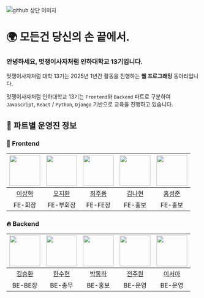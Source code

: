 ![github 상단 이미지](https://user-images.githubusercontent.com/79556112/221351540-1fac0736-f4b6-43a1-9ccd-37ce7c0038fd.png)

# 🌍 모든건 당신의 손 끝에서.
### 안녕하세요, 멋쟁이사자처럼 인하대학교 13기입니다.  
멋쟁이사자처럼 대학 13기는 2025년 1년간 활동을 진행하는 **웹 프로그래밍** 동아리입니다.

멋쟁이사자처럼 인하대학교 13기는 `Frontend`와 `Backend` 파트로 구분하여  
`Javascript`, `React` / `Python`, `Django` 기반으로 교육을 진행하고 있습니다.  

## 🌟 파트별 운영진 정보

### 🚀 Frontend

|<img src="https://avatars.githubusercontent.com/u/110239629?s=96&v=4" width="80">|<img src="https://avatars.githubusercontent.com/u/116332741?s=96&v=4" width="80">|<img src="https://avatars.githubusercontent.com/u/121484561?s=96&v=4" width="80">|<img src="https://avatars.githubusercontent.com/u/117283341?s=96&v=4" width="80">|<img src="https://avatars.githubusercontent.com/u/129278491?s=96&v=4" width="80">|
|:---:|:---:|:---:|:---:|:---:|
|[이상혁](https://github.com/lexxsh)|[오지환](https://github.com/returntoOZ)|[최주용](https://github.com/wuzoo)|[김나현](https://github.com/Nahyeonnnn)|[홍성준](https://github.com/Junepluson)|
|FE-회장|FE-부회장|FE-FE장|FE-홍보|FE-홍보|

### 🔥 Backend

|<img src="https://avatars.githubusercontent.com/u/69035864?s=96&v=4" width="80">|<img src="https://avatars.githubusercontent.com/u/121356687?s=96&v=4" width="80">|<img src="https://avatars.githubusercontent.com/u/125784084?s=96&v=4" width="80">|<img src="https://avatars.githubusercontent.com/u/97721883?s=96&v=4" width="80">|<img src="https://avatars.githubusercontent.com/u/68095671?s=96&v=4" width="80">|
|:---:|:---:|:---:|:---:|:---:|
|[김승환](https://github.com/kseysh)|[한수현](https://github.com/soozzang)|[박동하](https://github.com/donghapark)|[전주원](https://github.com/juwon0403)|[이서아](https://github.com/seoa-maria)|
|BE-BE장|BE-총무|BE-홍보|BE-운영|BE-운영|
